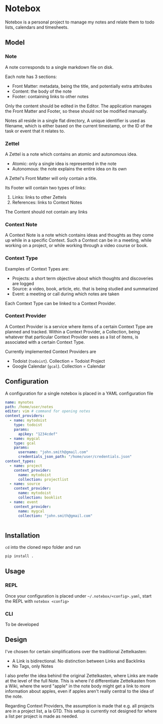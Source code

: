 # Notebox

Notebox is a personal project to manage my notes and relate them to todo lists, calendars and timesheets.

## Model

### Note

A note corresponds to a single markdown file on disk.

Each note has 3 sections:

- Front Matter: metadata, being the title, and potentially extra attributes
- Content: the body of the note
- Footer: containing links to other notes

Only the content should be edited in the Editor. The application manages the Front Matter and Footer, so these should not be modified manually.

Notes all reside in a single flat directory, A unique identifier is used as filename, which is either based on the current timestamp, or the ID of the task or event that it relates to. 

### Zettel

A Zettel is a note which contains an atomic and autonomous idea. 

- Atomic: only a single idea is represented in the note
- Autonomous: the note explains the entire idea on its own

A Zettel's Front Matter will only contain a title. 

Its Footer will contain two types of links:

1. Links: links to other Zettels
2. References: links to Context Notes

The Content should not contain any links

### Context Note

A Context Note is a note which contains ideas and thoughts as they come up while in a specific Context. Such a Context can be in a meeting, while working on a project, or while working through a video course or book.

### Context Type

Examples of Context Types are:

- Projects: a short term objective about which thoughts and discoveries are logged
- Source: a video, book, article, etc. that is being studied and summarized
- Event: a meeting or call during which notes are taken

Each Context Type can be linked to a Context Provider.

### Context Provider

A Context Provider is a service where items of a certain Context Type are planned and tracked. Within a Context Provider, a Collection, being whatever that particular Context Provider sees as a list of items, is associated with a certain Context Type.

Currently implemented Context Providers are

- Todoist (`todoist`). Collection = Todoist Project
- Google Calendar (`gcal`). Collection = Calendar

## Configuration

A configuration for a single notebox is placed in a YAML configuration file

```yaml
name: mynotes
path: /home/user/notes
editor: vim # command for opening notes
context_providers:
  - name: mytodoist
    type: todoist
    params:
      apikey: "1234cdef"
  - name: mygcal
    type: gcal
    params:
      username: "john.smith@gmail.com"
      credentials_json_path: "/home/user/credentials.json"
context_types:
  - name: project
    context_provider: 
      name: mytodoist
      collection: projectlist
  - name: source
    context_provider: 
      name: mytodoist
      collection: booklist
  - name: event
    context_provider: 
      name: mygcal
      collection: "john.smith@gmail.com"
    
```

## Installation

`cd` into the cloned repo folder and run

```bash
pip install .
```

## Usage

### REPL

Once your configuration is placed under `~/.notebox/<config>.yaml`, start the REPL with `notebox <config>`

### CLI

To be developed

## Design

I've chosen for certain simplifications over the traditional Zettelkasten:

- A Link is bidirectional. No distinction between Links and Backlinks
- No Tags, only Notes

I also prefer the idea behind the original Zettelkasten, where Links are made at the level of the full Note. This is where I'd differentiate Zettelkasten from a Wiki, where the word "apple" in the note body might get a link to more information about apples, even if apples aren't really central to the idea of the note.

Regarding Context Providers, the assumption is made that e.g. all projects are in a project list, a la GTD. This setup is currently not designed for where a list per project is made as needed.
